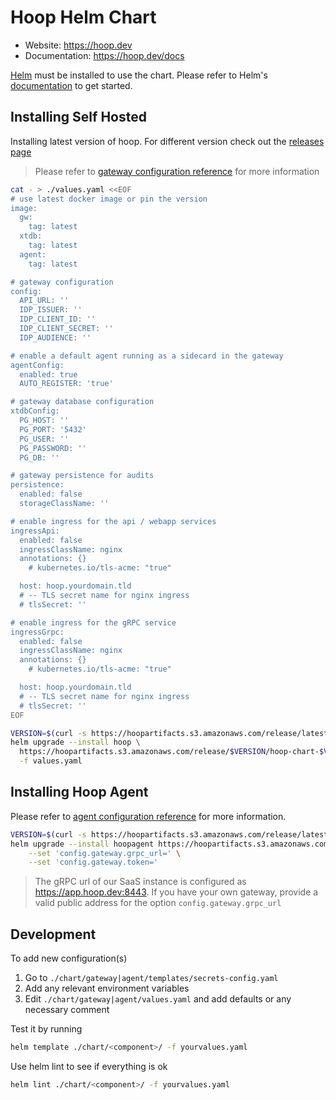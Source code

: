 # Hoop Helm Chart

- Website: https://hoop.dev
- Documentation: https://hoop.dev/docs

[Helm](https://helm.sh) must be installed to use the chart.
Please refer to Helm's [documentation](https://helm.sh/docs/) to get started.

## Installing Self Hosted

Installing latest version of hoop. For different version check out the [releases page](https://github.com/hoophq/hoopcli/releases)

> Please refer to [gateway configuration reference](https://hoop.dev/docs/configuring/gateway) for more information

```sh
cat - > ./values.yaml <<EOF
# use latest docker image or pin the version
image:
  gw:
    tag: latest
  xtdb:
    tag: latest
  agent:
    tag: latest

# gateway configuration
config:
  API_URL: ''
  IDP_ISSUER: ''
  IDP_CLIENT_ID: ''
  IDP_CLIENT_SECRET: ''
  IDP_AUDIENCE: ''

# enable a default agent running as a sidecard in the gateway
agentConfig:
  enabled: true
  AUTO_REGISTER: 'true'

# gateway database configuration
xtdbConfig:
  PG_HOST: ''
  PG_PORT: '5432'
  PG_USER: ''
  PG_PASSWORD: ''
  PG_DB: ''

# gateway persistence for audits
persistence:
  enabled: false
  storageClassName: ''

# enable ingress for the api / webapp services
ingressApi:
  enabled: false
  ingressClassName: nginx
  annotations: {}
    # kubernetes.io/tls-acme: "true"

  host: hoop.yourdomain.tld
  # -- TLS secret name for nginx ingress
  # tlsSecret: ''

# enable ingress for the gRPC service
ingressGrpc:
  enabled: false
  ingressClassName: nginx
  annotations: {}
    # kubernetes.io/tls-acme: "true"

  host: hoop.yourdomain.tld
  # -- TLS secret name for nginx ingress
  # tlsSecret: ''
EOF
```

```sh
VERSION=$(curl -s https://hoopartifacts.s3.amazonaws.com/release/latest.txt)
helm upgrade --install hoop \
  https://hoopartifacts.s3.amazonaws.com/release/$VERSION/hoop-chart-$VERSION.tgz \
  -f values.yaml
```

## Installing Hoop Agent

Please refer to [agent configuration reference](https://hoop.dev/docs/configuring/agent) for more information.

```sh
VERSION=$(curl -s https://hoopartifacts.s3.amazonaws.com/release/latest.txt)
helm upgrade --install hoopagent https://hoopartifacts.s3.amazonaws.com/release/$VERSION/hoopagent-chart-$VERSION.tgz \
    --set 'config.gateway.grpc_url=' \
    --set 'config.gateway.token='
```


> The gRPC url of our SaaS instance is configured as https://app.hoop.dev:8443.
> If you have your own gateway, provide a valid public address for the option `config.gateway.grpc_url`

## Development

To add new configuration(s)

1. Go to `./chart/gateway|agent/templates/secrets-config.yaml`
2. Add any relevant environment variables
3. Edit `./chart/gateway|agent/values.yaml` and add defaults or any necessary comment

Test it by running

```sh
helm template ./chart/<component>/ -f yourvalues.yaml
```

Use helm lint to see if everything is ok

```sh
helm lint ./chart/<component>/ -f yourvalues.yaml
```
